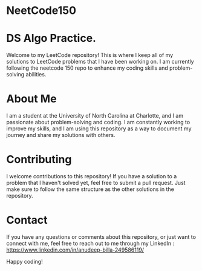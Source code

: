 # NeetCode150

# DS Algo Practice.
Welcome to my LeetCode repository! This is where I keep all of my solutions to LeetCode problems that I have been working on. I am currently following the neetcode 150 repo to enhance my coding skills and problem-solving abilities.

# About Me
I am a student at the University of North Carolina at Charlotte, and I am passionate about problem-solving and coding. I am constantly working to improve my skills, and I am using this repository as a way to document my journey and share my solutions with others.

# Contributing
I welcome contributions to this repository! If you have a solution to a problem that I haven't solved yet, feel free to submit a pull request. Just make sure to follow the same structure as the other solutions in the repository.

# Contact
If you have any questions or comments about this repository, or just want to connect with me, feel free to reach out to me through my LinkedIn : https://www.linkedin.com/in/anudeep-billa-249586119/

Happy coding!
